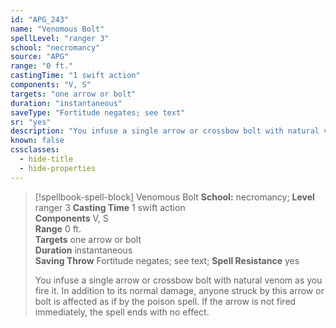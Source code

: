 ```yaml
---
id: "APG_243"
name: "Venomous Bolt"
spellLevel: "ranger 3"
school: "necromancy"
source: "APG"
range: "0 ft."
castingTime: "1 swift action"
components: "V, S"
targets: "one arrow or bolt"
duration: "instantaneous"
saveType: "Fortitude negates; see text"
sr: "yes"
description: "You infuse a single arrow or crossbow bolt with natural venom as you fire it. In addition to its normal damage, anyone struck by this arrow or bolt is affected as if by the poison spell. If the arrow is not fired immediately, the spell ends with no effect."
known: false
cssclasses:
  - hide-title
  - hide-properties
---
```


> [!spellbook-spell-block] Venomous Bolt
> **School:** necromancy; **Level** ranger 3
> **Casting Time** 1 swift action  
> **Components** V, S  
> **Range** 0 ft.  
> **Targets** one arrow or bolt  
> **Duration** instantaneous  
> **Saving Throw** Fortitude negates; see text; **Spell Resistance** yes
> 
> You infuse a single arrow or crossbow bolt with natural venom as you fire it. In addition to its normal damage, anyone struck by this arrow or bolt is affected as if by the poison spell. If the arrow is not fired immediately, the spell ends with no effect.